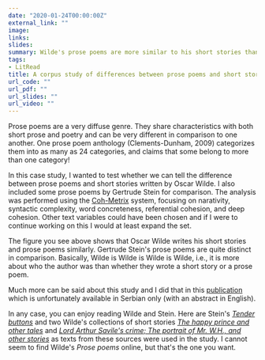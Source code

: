 ```yaml
---
date: "2020-01-24T00:00:00Z"
external_link: ""
image:
links:
slides:
summary: Wilde's prose poems are more similar to his short stories than to Stein's prose poems
tags:
- LitRead
title: A corpus study of differences between prose poems and short stories
url_code: ""
url_pdf: ""
url_slides: ""
url_video: ""
---
```


Prose poems are a very diffuse genre. They share characteristics with both short prose and poetry and can be very different in comparison to one another. One prose poem anthology (Clements-Dunham, 2009) categorizes them into as many as 24 categories, and claims that some belong to more than one category!

In this case study, I wanted to test whether we can tell the difference between prose poems and short stories written by Oscar Wilde. I also included some prose poems by Gertrude Stein for comparison. The analysis was performed using the [Coh-Metrix](http://cohmetrix.com/) system, focusing on narativity, syntactic complexity, word concreteness, referential cohesion, and deep cohesion. Other text variables could have been chosen and if I were to continue working on this I would at least expand the set.

The figure you see above shows that Oscar Wilde writes his short stories and prose poems similarly. Gertrude Stein's prose poems are quite distinct in comparison. Basically, Wilde is Wilde is Wilde is Wilde, i.e., it is more about who the author was than whether they wrote a short story or a prose poem.

Much more can be said about this study and I did that in this [publication](http://www.maticasrpska.org.rs/stariSajt/casopisi/ZMSKJ_64_3_1.pdf) which is unfortunately available in Serbian only (with an abstract in English).

In any case, you can enjoy reading Wilde and Stein. Here are Stein's [*Tender buttons*](http://www.gutenberg.org/ebooks/15396) and two Wilde's collections of short stories [*The happy prince and other tales*](http://www.gutenberg.org/ebooks/902) and [*Lord Arthur Savile's crime; The portrait of Mr. W.H., and other stories*](http://www.gutenberg.org/ebooks/773) as texts from these sources were used in the study. I cannot seem to find Wilde's *Prose poems* online, but that's the one you want.
